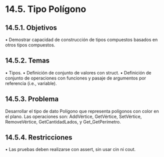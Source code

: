 # 14.5. Tipo Polígono
## 14.5.1. Objetivos
• Demostrar capacidad de construcción de tipos compuestos basados en otros
tipos compuestos.
## 14.5.2. Temas
• Tipos.
• Definición de conjunto de valores con struct.
• Definición de conjunto de operaciones con funciones y pasaje de argumentos
por referencia (i.e., variable).
## 14.5.3. Problema
Desarrollar el tipo de dato Polígono que representa polígonos con color en el
plano. Las operaciones son: AddVértice, GetVértice, SetVértice, RemoveVértice,
GetCantidadLados, y Get_GetPerímetro.
## 14.5.4. Restricciones
• Las pruebas deben realizarse con assert, sin usar cin ni cout.